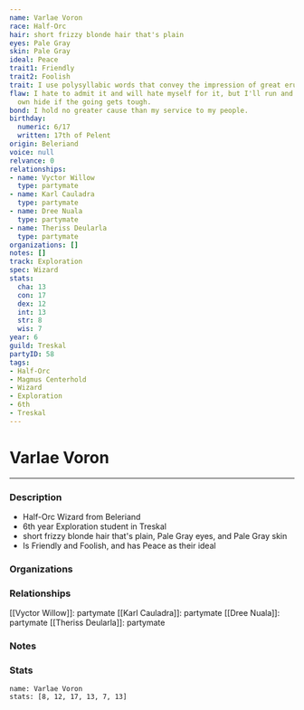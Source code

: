 ```yaml
---
name: Varlae Voron
race: Half-Orc
hair: short frizzy blonde hair that's plain
eyes: Pale Gray
skin: Pale Gray
ideal: Peace
trait1: Friendly
trait2: Foolish
trait: I use polysyllabic words that convey the impression of great erudition.
flaw: I hate to admit it and will hate myself for it, but I'll run and preserve my
  own hide if the going gets tough.
bond: I hold no greater cause than my service to my people.
birthday:
  numeric: 6/17
  written: 17th of Pelent
origin: Beleriand
voice: null
relvance: 0
relationships:
- name: Vyctor Willow
  type: partymate
- name: Karl Cauladra
  type: partymate
- name: Dree Nuala
  type: partymate
- name: Theriss Deularla
  type: partymate
organizations: []
notes: []
track: Exploration
spec: Wizard
stats:
  cha: 13
  con: 17
  dex: 12
  int: 13
  str: 8
  wis: 7
year: 6
guild: Treskal
partyID: 58
tags:
- Half-Orc
- Magmus Centerhold
- Wizard
- Exploration
- 6th
- Treskal
---
```

# Varlae Voron
---
### Description
- Half-Orc Wizard from Beleriand
- 6th year Exploration student in Treskal
- short frizzy blonde hair that's plain, Pale Gray eyes, and Pale Gray skin
- Is Friendly and Foolish, and has Peace as their ideal

### Organizations

### Relationships
[[Vyctor Willow]]: partymate
[[Karl Cauladra]]: partymate
[[Dree Nuala]]: partymate
[[Theriss Deularla]]: partymate

### Notes

### Stats
```statblock
name: Varlae Voron
stats: [8, 12, 17, 13, 7, 13]
```